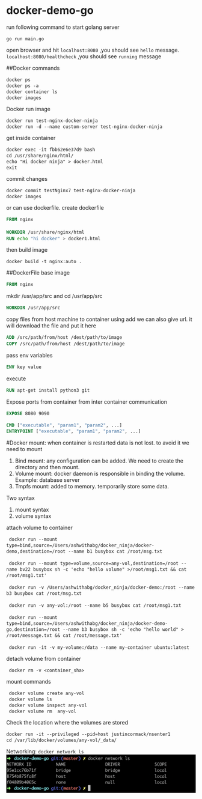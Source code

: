 # docker-demo-go

run following command to start golang server

```
go run main.go
```
open browser and hit `localhost:8080` ,you should see `hello` message.
`localhost:8080/healthcheck` ,you should see `running` message

##Docker commands

```text
docker ps
docker ps -a
docker container ls 
docker images
```

Docker run image
```text
docker run test-nginx-docker-ninja
docker run -d --name custom-server test-nginx-docker-ninja
```

get inside container
```text
docker exec -it fbb62e6e37d9 bash
cd /usr/share/nginx/html/
echo "Hi docker ninja" > docker.html
exit
```

commit changes
```text
docker commit testNginx7 test-nginx-docker-ninja
docker images
```

or can use dockerfile.
create dockerfile  
```dockerfile
FROM nginx

WORKDIR /usr/share/nginx/html
RUN echo "hi docker" > docker1.html
```

then build image
```text
docker build -t nginx:auto .
```

##DockerFile
base image

```dockerfile
FROM nginx
```

mkdir /usr/app/src and cd /usr/app/src

```dockerfile
WORKDIR /usr/app/src
```

copy files from host machine to container
using add we can also give url. it will download the file and put it here

```dockerfile
ADD /src/path/from/host /dest/path/to/image
COPY /src/path/from/host /dest/path/to/image
```

pass env variables
```dockerfile
ENV key value
```

execute 
```dockerfile
RUN apt-get install python3 git
```

Expose ports from container from inter container communication
```dockerfile
EXPOSE 8080 9090
```

```dockerfile
CMD ["executable", "param1", "param2", ...]
ENTRYPOINT ["executable", "param1", "param2", ...]
```

#Docker mount: when container is restarted data is not lost. to avoid it we need to mount
1.  Bind mount: any configuration can be added. We need to create the directory and then mount.
2.  Volume mount: docker daemon is responsible in binding the volume. Example: database server
3.  Tmpfs mount: added to memory. temporarily store some data.

Two syntax
1. mount syntax
2. volume syntax


attach volume to container
```text
 docker run --mount type=bind,source=/Users/ashwithabg/docker_ninja/docker-demo,destination=/root --name b1 busybox cat /root/msg.txt

 docker run --mount type=volume,source=any-vol,destination=/root --name bv22 busybox sh -c 'echo "hello volume" >/root/msg1.txt && cat /root/msg1.txt'

 docker run -v /Users/ashwithabg/docker_ninja/docker-demo:/root --name b3 busybox cat /root/msg.txt

 docker run -v any-vol:/root --name b5 busybox cat /root/msg1.txt

 docker run --mount type=bind,source=/Users/ashwithabg/docker_ninja/docker-demo-go,destination=/root --name b3 busybox sh -c 'echo "hello world" > /root/message.txt && cat /root/message.txt'

 docker run -it -v my-volume:/data --name my-container ubuntu:latest

```

detach volume from container
```text
 docker rm -v <container_sha>
```

mount commands
```text
 docker volume create any-vol
 docker volume ls
 docker volume inspect any-vol
 docker volume rm  any-vol
```

Check the location where the volumes are stored
```text
docker run -it --privileged --pid=host justincormack/nsenter1
cd /var/lib/docker/volumes/any-vol/_data/
```

Networking:
`docker network ls`
![Screenshot](./images/networks.png)